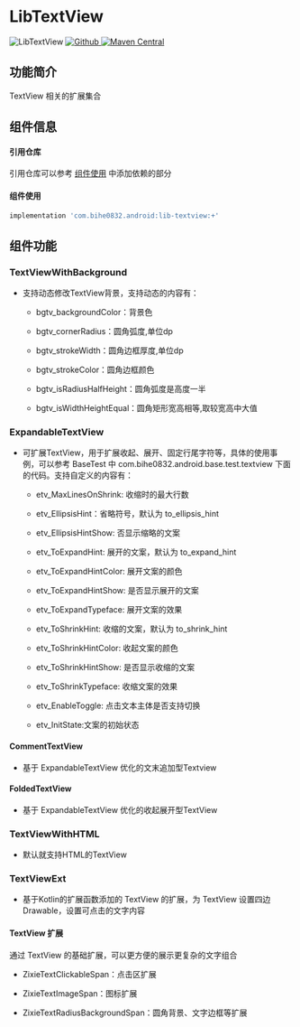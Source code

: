 # LibTextView

![LibTextView](https://img.shields.io/badge/AndroidAppFactory-LibTextView-brightgreen)
[ ![Github](https://img.shields.io/badge/Github-LibTextView-brightgreen?style=social) ](https://github.com/bihe0832/AndroidAppFactory/tree/master/LibTextView)
[ ![Maven Central](https://img.shields.io/maven-central/v/com.bihe0832.android/lib-textview) ](https://search.maven.org/artifact/com.bihe0832.android/lib-textview)


## 功能简介

TextView 相关的扩展集合

## 组件信息

#### 引用仓库

引用仓库可以参考 [组件使用](./../start.md) 中添加依赖的部分

#### 组件使用

```groovy
implementation 'com.bihe0832.android:lib-textview:+'
```

## 组件功能

### TextViewWithBackground

- 支持动态修改TextView背景，支持动态的内容有：

    - bgtv_backgroundColor：背景色

    - bgtv_cornerRadius：圆角弧度,单位dp

    - bgtv_strokeWidth：圆角边框厚度,单位dp

    - bgtv_strokeColor：圆角边框颜色

    - bgtv_isRadiusHalfHeight：圆角弧度是高度一半

    - bgtv_isWidthHeightEqual：圆角矩形宽高相等,取较宽高中大值


### ExpandableTextView

- 可扩展TextView，用于扩展收起、展开、固定行尾字符等，具体的使用事例，可以参考 BaseTest 中 com.bihe0832.android.base.test.textview 下面的代码。支持自定义的内容有：

    - etv_MaxLinesOnShrink: 收缩时的最大行数 

    - etv_EllipsisHint：省略符号，默认为 to_ellipsis_hint

    - etv_EllipsisHintShow: 否显示缩略的文案

    - etv_ToExpandHint: 展开的文案，默认为 to_expand_hint

    - etv_ToExpandHintColor: 展开文案的颜色

    - etv_ToExpandHintShow: 是否显示展开的文案

    - etv_ToExpandTypeface: 展开文案的效果

    - etv_ToShrinkHint: 收缩的文案，默认为 to_shrink_hint

    - etv_ToShrinkHintColor: 收起文案的颜色

    - etv_ToShrinkHintShow: 是否显示收缩的文案

    - etv_ToShrinkTypeface: 收缩文案的效果

    - etv_EnableToggle: 点击文本主体是否支持切换

    - etv_InitState:文案的初始状态

#### CommentTextView

- 基于 ExpandableTextView 优化的文末追加型Textview

#### FoldedTextView

- 基于 ExpandableTextView 优化的收起展开型TextView

### TextViewWithHTML

- 默认就支持HTML的TextView

### TextViewExt

- 基于Kotlin的扩展函数添加的 TextView 的扩展，为 TextView 设置四边Drawable，设置可点击的文字内容


#### TextView 扩展

通过 TextView 的基础扩展，可以更方便的展示更复杂的文字组合

- ZixieTextClickableSpan：点击区扩展

- ZixieTextImageSpan：图标扩展

- ZixieTextRadiusBackgroundSpan：圆角背景、文字边框等扩展